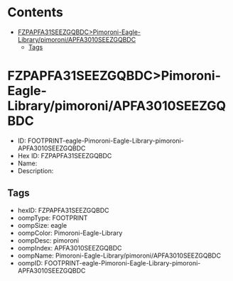 



Contents
========

* [FZPAPFA31SEEZGQBDC>Pimoroni-Eagle-Library/pimoroni/APFA3010SEEZGQBDC](#fzpapfa31seezgqbdcpimoroni-eagle-librarypimoroniapfa3010seezgqbdc)
	* [Tags](#tags)

# FZPAPFA31SEEZGQBDC>Pimoroni-Eagle-Library/pimoroni/APFA3010SEEZGQBDC

- ID: FOOTPRINT-eagle-Pimoroni-Eagle-Library-pimoroni-APFA3010SEEZGQBDC
- Hex ID: FZPAPFA31SEEZGQBDC
- Name: 
- Description: 

## Tags

- hexID: FZPAPFA31SEEZGQBDC
- oompType: FOOTPRINT
- oompSize: eagle
- oompColor: Pimoroni-Eagle-Library
- oompDesc: pimoroni
- oompIndex: APFA3010SEEZGQBDC
- oompName: Pimoroni-Eagle-Library/pimoroni/APFA3010SEEZGQBDC
- oompID: FOOTPRINT-eagle-Pimoroni-Eagle-Library-pimoroni-APFA3010SEEZGQBDC
